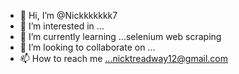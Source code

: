 - 👋 Hi, I’m @Nickkkkkkk7
- 👀 I’m interested in ...
- 🌱 I’m currently learning ...selenium web scraping
- 💞️ I’m looking to collaborate on ...
- 📫 How to reach me ...nicktreadway12@gmail.com

<!---
Nickkkkkkk7/Nickkkkkkk7 is a ✨ special ✨ repository because its `README.md` (this file) appears on your GitHub profile.
You can click the Preview link to take a look at your changes.
--->
